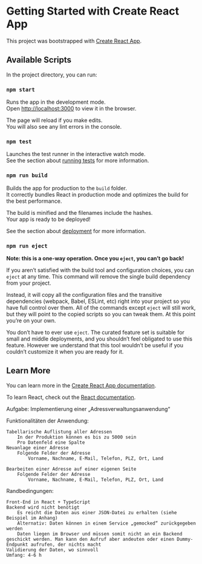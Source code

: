# Getting Started with Create React App

This project was bootstrapped with [Create React App](https://github.com/facebook/create-react-app).

## Available Scripts

In the project directory, you can run:

### `npm start`

Runs the app in the development mode.\
Open [http://localhost:3000](http://localhost:3000) to view it in the browser.

The page will reload if you make edits.\
You will also see any lint errors in the console.

### `npm test`

Launches the test runner in the interactive watch mode.\
See the section about [running tests](https://facebook.github.io/create-react-app/docs/running-tests) for more information.

### `npm run build`

Builds the app for production to the `build` folder.\
It correctly bundles React in production mode and optimizes the build for the best performance.

The build is minified and the filenames include the hashes.\
Your app is ready to be deployed!

See the section about [deployment](https://facebook.github.io/create-react-app/docs/deployment) for more information.

### `npm run eject`

**Note: this is a one-way operation. Once you `eject`, you can’t go back!**

If you aren’t satisfied with the build tool and configuration choices, you can `eject` at any time. This command will remove the single build dependency from your project.

Instead, it will copy all the configuration files and the transitive dependencies (webpack, Babel, ESLint, etc) right into your project so you have full control over them. All of the commands except `eject` will still work, but they will point to the copied scripts so you can tweak them. At this point you’re on your own.

You don’t have to ever use `eject`. The curated feature set is suitable for small and middle deployments, and you shouldn’t feel obligated to use this feature. However we understand that this tool wouldn’t be useful if you couldn’t customize it when you are ready for it.

## Learn More

You can learn more in the [Create React App documentation](https://facebook.github.io/create-react-app/docs/getting-started).

To learn React, check out the [React documentation](https://reactjs.org/).

Aufgabe: Implementierung einer „Adressverwaltungsanwendung“

 

Funktionalitäten der Anwendung:

    Tabellarische Auflistung aller Adressen
        In der Produktion können es bis zu 5000 sein
        Pro Datenfeld eine Spalte
    Neuanlage einer Adresse
        Folgende Felder der Adresse
            Vorname, Nachname, E-Mail, Telefon, PLZ, Ort, Land
         
    Bearbeiten einer Adresse auf einer eigenen Seite
        Folgende Felder der Adresse
            Vorname, Nachname, E-Mail, Telefon, PLZ, Ort, Land

 

Randbedingungen:

    Front-End in React + TypeScript
    Backend wird nicht benötigt
        Es reicht die Daten aus einer JSON-Datei zu erhalten (siehe Beispiel im Anhang)
        Alternativ: Daten können in einem Service „gemocked“ zurückgegeben werden
        Daten liegen im Browser und müssen somit nicht an ein Backend geschickt werden. Man kann den Aufruf aber andeuten oder einen Dummy-Endpunkt aufrufen, der nichts macht
    Validierung der Daten, wo sinnvoll
    Umfang: 4-6 h
